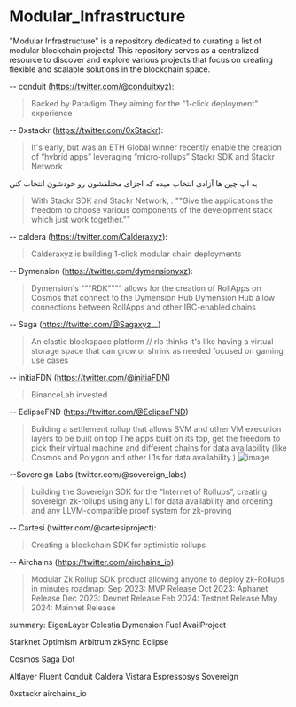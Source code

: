# Modular_Infrastructure
"Modular Infrastructure" is a repository dedicated to curating a list of modular blockchain projects! This repository serves as a centralized resource to discover and explore various projects that focus on creating flexible and scalable solutions in the blockchain space.

-- conduit (https://twitter.com/@conduitxyz): 
> Backed by Paradigm 
> They aiming for the "1-click deployment" experience

-- 0xstackr (https://twitter.com/0xStackr): 
> It's early, but was an ETH Global winner recently
> enable the creation of “hybrid apps” leveraging “micro-rollups” Stackr SDK and Stackr Network

به اپ چین ها آزادی انتخاب میده که اجزای مختلفشون رو خودشون انتخاب کنن
> With Stackr SDK and Stackr Network, . ""Give the applications the freedom to choose various components of the development stack which just work together.""

-- caldera (https://twitter.com/Calderaxyz):
> Calderaxyz is building 1-click modular chain deployments

-- Dymension (https://twitter.com/dymensionyxz):
> Dymension's """RDK"""" allows for the creation of RollApps on Cosmos that connect to the Dymension Hub
> Dymension Hub allow connections between RollApps and other IBC-enabled chains

-- Saga (https://twitter.com/@Sagaxyz__)
> An elastic blockspace platform // rlo thinks it's like having a virtual storage space that can grow or shrink as needed
> focused on gaming use cases

-- initiaFDN (https://twitter.com/@initiaFDN)
> BinanceLab invested
> 

-- EclipseFND (https://twitter.com/@EclipseFND)
> Building a settlement rollup that allows SVM and other VM execution layers to be built on top
> The apps built on its top, get the freedom to pick their virtual machine and different chains for data availability (like Cosmos and Polygon and other L1s for data availability.)
![image](https://github.com/RLO5/Modular_Infrastructure/assets/114177705/b4f9286d-c108-4de8-b3e2-35e713f1f423)

--Sovereign Labs (twitter.com/@sovereign_labs)
> building the Sovereign SDK for the “Internet of Rollups”, creating sovereign zk-rollups using any L1 for data availability and ordering and any LLVM-compatible proof system for zk-proving

-- Cartesi (twitter.com/@cartesiproject):
> Creating a blockchain SDK for optimistic rollups


-- Airchains (https://twitter.com/airchains_io):
>  Modular Zk Rollup SDK product
> allowing anyone to deploy zk-Rollups in minutes
roadmap:
Sep 2023: MVP Release 
Oct 2023: Aphanet Release
Dec 2023: Devnet Release
Feb 2024: Testnet Release
May 2024: Mainnet Release

summary:
EigenLayer
Celestia
Dymension
Fuel
AvailProject

Starknet
Optimism
Arbitrum
zkSync
Eclipse

Cosmos
Saga
Dot

Altlayer
Fluent
Conduit
Caldera
Vistara
Espressosys
Sovereign

0xstackr
airchains_io
